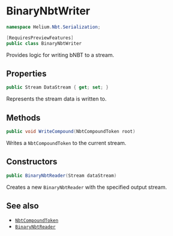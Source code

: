 # BinaryNbtWriter

~~~cs
namespace Helium.Nbt.Serialization;

[RequiresPreviewFeatures]
public class BinaryNbtWriter
~~~

Provides logic for writing bNBT to a stream.

## Properties

~~~cs
public Stream DataStream { get; set; }
~~~

Represents the stream data is written to.

## Methods

~~~cs
public void WriteCompound(NbtCompoundToken root)
~~~

Writes a `NbtCompoundToken` to the current stream.

## Constructors

~~~cs
public BinaryNbtReader(Stream dataStream)
~~~

Creates a new `BinaryNbtReader` with the specified output stream.

## See also

- [`NbtCompoundToken`](./nbtcompoundtoken)
- [`BinaryNbtReader`](./binarynbtreader)
